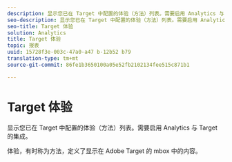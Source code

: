 ```yaml
---
description: 显示您已在 Target 中配置的体验（方法）列表。需要启用 Analytics 与 Target 的集成。
seo-description: 显示您已在 Target 中配置的体验（方法）列表。需要启用 Analytics 与 Target 的集成。
seo-title: Target 体验
solution: Analytics
title: Target 体验
topic: 报表
uuid: 15728f3e-003c-47a0-a47 b-12b52 b79
translation-type: tm+mt
source-git-commit: 86fe1b3650100a05e52fb2102134fee515c871b1

---
```



# Target 体验

显示您已在 Target 中配置的体验（方法）列表。需要启用 Analytics 与 Target 的集成。

体验，有时称为方法，定义了显示在 Adobe Target 的 mbox 中的内容。
